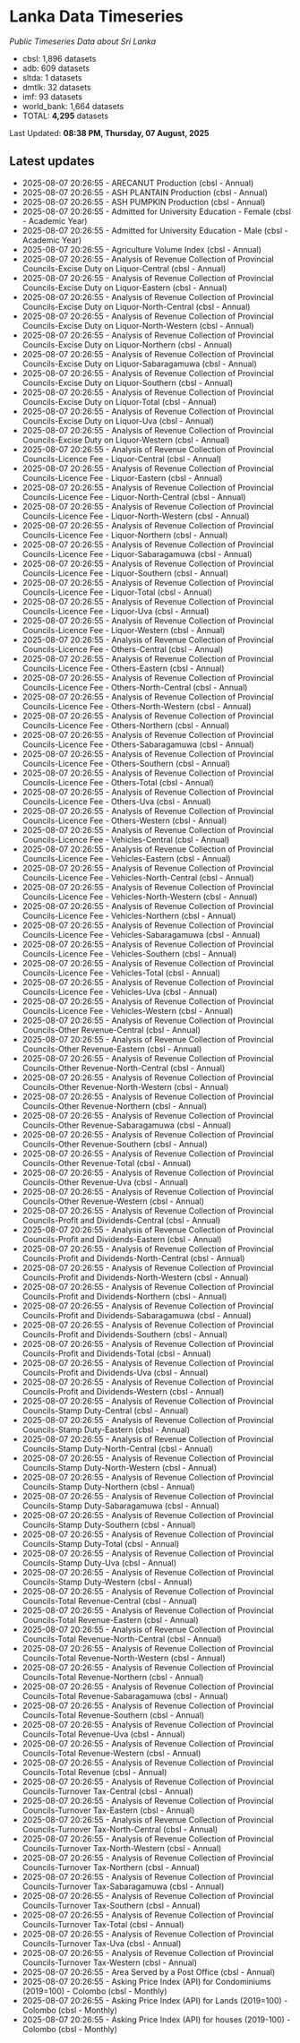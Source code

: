 # Lanka Data Timeseries
*Public Timeseries Data about Sri Lanka*

* cbsl: 1,896 datasets
* adb: 609 datasets
* sltda: 1 datasets
* dmtlk: 32 datasets
* imf: 93 datasets
* world_bank: 1,664 datasets
* TOTAL: **4,295** datasets

Last Updated: **08:38 PM, Thursday, 07 August, 2025**

## Latest updates

* 2025-08-07 20:26:55 - ARECANUT Production (cbsl - Annual)
* 2025-08-07 20:26:55 - ASH PLANTAIN Production (cbsl - Annual)
* 2025-08-07 20:26:55 - ASH PUMPKIN Production (cbsl - Annual)
* 2025-08-07 20:26:55 - Admitted for University Education - Female (cbsl - Academic Year)
* 2025-08-07 20:26:55 - Admitted for University Education - Male (cbsl - Academic Year)
* 2025-08-07 20:26:55 - Agriculture Volume Index (cbsl - Annual)
* 2025-08-07 20:26:55 - Analysis of Revenue Collection of Provincial Councils-Excise Duty on Liquor-Central (cbsl - Annual)
* 2025-08-07 20:26:55 - Analysis of Revenue Collection of Provincial Councils-Excise Duty on Liquor-Eastern (cbsl - Annual)
* 2025-08-07 20:26:55 - Analysis of Revenue Collection of Provincial Councils-Excise Duty on Liquor-North-Central (cbsl - Annual)
* 2025-08-07 20:26:55 - Analysis of Revenue Collection of Provincial Councils-Excise Duty on Liquor-North-Western (cbsl - Annual)
* 2025-08-07 20:26:55 - Analysis of Revenue Collection of Provincial Councils-Excise Duty on Liquor-Northern (cbsl - Annual)
* 2025-08-07 20:26:55 - Analysis of Revenue Collection of Provincial Councils-Excise Duty on Liquor-Sabaragamuwa (cbsl - Annual)
* 2025-08-07 20:26:55 - Analysis of Revenue Collection of Provincial Councils-Excise Duty on Liquor-Southern (cbsl - Annual)
* 2025-08-07 20:26:55 - Analysis of Revenue Collection of Provincial Councils-Excise Duty on Liquor-Total (cbsl - Annual)
* 2025-08-07 20:26:55 - Analysis of Revenue Collection of Provincial Councils-Excise Duty on Liquor-Uva (cbsl - Annual)
* 2025-08-07 20:26:55 - Analysis of Revenue Collection of Provincial Councils-Excise Duty on Liquor-Western (cbsl - Annual)
* 2025-08-07 20:26:55 - Analysis of Revenue Collection of Provincial Councils-Licence Fee - Liquor-Central (cbsl - Annual)
* 2025-08-07 20:26:55 - Analysis of Revenue Collection of Provincial Councils-Licence Fee - Liquor-Eastern (cbsl - Annual)
* 2025-08-07 20:26:55 - Analysis of Revenue Collection of Provincial Councils-Licence Fee - Liquor-North-Central (cbsl - Annual)
* 2025-08-07 20:26:55 - Analysis of Revenue Collection of Provincial Councils-Licence Fee - Liquor-North-Western (cbsl - Annual)
* 2025-08-07 20:26:55 - Analysis of Revenue Collection of Provincial Councils-Licence Fee - Liquor-Northern (cbsl - Annual)
* 2025-08-07 20:26:55 - Analysis of Revenue Collection of Provincial Councils-Licence Fee - Liquor-Sabaragamuwa (cbsl - Annual)
* 2025-08-07 20:26:55 - Analysis of Revenue Collection of Provincial Councils-Licence Fee - Liquor-Southern (cbsl - Annual)
* 2025-08-07 20:26:55 - Analysis of Revenue Collection of Provincial Councils-Licence Fee - Liquor-Total (cbsl - Annual)
* 2025-08-07 20:26:55 - Analysis of Revenue Collection of Provincial Councils-Licence Fee - Liquor-Uva (cbsl - Annual)
* 2025-08-07 20:26:55 - Analysis of Revenue Collection of Provincial Councils-Licence Fee - Liquor-Western (cbsl - Annual)
* 2025-08-07 20:26:55 - Analysis of Revenue Collection of Provincial Councils-Licence Fee - Others-Central (cbsl - Annual)
* 2025-08-07 20:26:55 - Analysis of Revenue Collection of Provincial Councils-Licence Fee - Others-Eastern (cbsl - Annual)
* 2025-08-07 20:26:55 - Analysis of Revenue Collection of Provincial Councils-Licence Fee - Others-North-Central (cbsl - Annual)
* 2025-08-07 20:26:55 - Analysis of Revenue Collection of Provincial Councils-Licence Fee - Others-North-Western (cbsl - Annual)
* 2025-08-07 20:26:55 - Analysis of Revenue Collection of Provincial Councils-Licence Fee - Others-Northern (cbsl - Annual)
* 2025-08-07 20:26:55 - Analysis of Revenue Collection of Provincial Councils-Licence Fee - Others-Sabaragamuwa (cbsl - Annual)
* 2025-08-07 20:26:55 - Analysis of Revenue Collection of Provincial Councils-Licence Fee - Others-Southern (cbsl - Annual)
* 2025-08-07 20:26:55 - Analysis of Revenue Collection of Provincial Councils-Licence Fee - Others-Total (cbsl - Annual)
* 2025-08-07 20:26:55 - Analysis of Revenue Collection of Provincial Councils-Licence Fee - Others-Uva (cbsl - Annual)
* 2025-08-07 20:26:55 - Analysis of Revenue Collection of Provincial Councils-Licence Fee - Others-Western (cbsl - Annual)
* 2025-08-07 20:26:55 - Analysis of Revenue Collection of Provincial Councils-Licence Fee - Vehicles-Central (cbsl - Annual)
* 2025-08-07 20:26:55 - Analysis of Revenue Collection of Provincial Councils-Licence Fee - Vehicles-Eastern (cbsl - Annual)
* 2025-08-07 20:26:55 - Analysis of Revenue Collection of Provincial Councils-Licence Fee - Vehicles-North-Central (cbsl - Annual)
* 2025-08-07 20:26:55 - Analysis of Revenue Collection of Provincial Councils-Licence Fee - Vehicles-North-Western (cbsl - Annual)
* 2025-08-07 20:26:55 - Analysis of Revenue Collection of Provincial Councils-Licence Fee - Vehicles-Northern (cbsl - Annual)
* 2025-08-07 20:26:55 - Analysis of Revenue Collection of Provincial Councils-Licence Fee - Vehicles-Sabaragamuwa (cbsl - Annual)
* 2025-08-07 20:26:55 - Analysis of Revenue Collection of Provincial Councils-Licence Fee - Vehicles-Southern (cbsl - Annual)
* 2025-08-07 20:26:55 - Analysis of Revenue Collection of Provincial Councils-Licence Fee - Vehicles-Total (cbsl - Annual)
* 2025-08-07 20:26:55 - Analysis of Revenue Collection of Provincial Councils-Licence Fee - Vehicles-Uva (cbsl - Annual)
* 2025-08-07 20:26:55 - Analysis of Revenue Collection of Provincial Councils-Licence Fee - Vehicles-Western (cbsl - Annual)
* 2025-08-07 20:26:55 - Analysis of Revenue Collection of Provincial Councils-Other Revenue-Central (cbsl - Annual)
* 2025-08-07 20:26:55 - Analysis of Revenue Collection of Provincial Councils-Other Revenue-Eastern (cbsl - Annual)
* 2025-08-07 20:26:55 - Analysis of Revenue Collection of Provincial Councils-Other Revenue-North-Central (cbsl - Annual)
* 2025-08-07 20:26:55 - Analysis of Revenue Collection of Provincial Councils-Other Revenue-North-Western (cbsl - Annual)
* 2025-08-07 20:26:55 - Analysis of Revenue Collection of Provincial Councils-Other Revenue-Northern (cbsl - Annual)
* 2025-08-07 20:26:55 - Analysis of Revenue Collection of Provincial Councils-Other Revenue-Sabaragamuwa (cbsl - Annual)
* 2025-08-07 20:26:55 - Analysis of Revenue Collection of Provincial Councils-Other Revenue-Southern (cbsl - Annual)
* 2025-08-07 20:26:55 - Analysis of Revenue Collection of Provincial Councils-Other Revenue-Total (cbsl - Annual)
* 2025-08-07 20:26:55 - Analysis of Revenue Collection of Provincial Councils-Other Revenue-Uva (cbsl - Annual)
* 2025-08-07 20:26:55 - Analysis of Revenue Collection of Provincial Councils-Other Revenue-Western (cbsl - Annual)
* 2025-08-07 20:26:55 - Analysis of Revenue Collection of Provincial Councils-Profit and Dividends-Central (cbsl - Annual)
* 2025-08-07 20:26:55 - Analysis of Revenue Collection of Provincial Councils-Profit and Dividends-Eastern (cbsl - Annual)
* 2025-08-07 20:26:55 - Analysis of Revenue Collection of Provincial Councils-Profit and Dividends-North-Central (cbsl - Annual)
* 2025-08-07 20:26:55 - Analysis of Revenue Collection of Provincial Councils-Profit and Dividends-North-Western (cbsl - Annual)
* 2025-08-07 20:26:55 - Analysis of Revenue Collection of Provincial Councils-Profit and Dividends-Northern (cbsl - Annual)
* 2025-08-07 20:26:55 - Analysis of Revenue Collection of Provincial Councils-Profit and Dividends-Sabaragamuwa (cbsl - Annual)
* 2025-08-07 20:26:55 - Analysis of Revenue Collection of Provincial Councils-Profit and Dividends-Southern (cbsl - Annual)
* 2025-08-07 20:26:55 - Analysis of Revenue Collection of Provincial Councils-Profit and Dividends-Total (cbsl - Annual)
* 2025-08-07 20:26:55 - Analysis of Revenue Collection of Provincial Councils-Profit and Dividends-Uva (cbsl - Annual)
* 2025-08-07 20:26:55 - Analysis of Revenue Collection of Provincial Councils-Profit and Dividends-Western (cbsl - Annual)
* 2025-08-07 20:26:55 - Analysis of Revenue Collection of Provincial Councils-Stamp Duty-Central (cbsl - Annual)
* 2025-08-07 20:26:55 - Analysis of Revenue Collection of Provincial Councils-Stamp Duty-Eastern (cbsl - Annual)
* 2025-08-07 20:26:55 - Analysis of Revenue Collection of Provincial Councils-Stamp Duty-North-Central (cbsl - Annual)
* 2025-08-07 20:26:55 - Analysis of Revenue Collection of Provincial Councils-Stamp Duty-North-Western (cbsl - Annual)
* 2025-08-07 20:26:55 - Analysis of Revenue Collection of Provincial Councils-Stamp Duty-Northern (cbsl - Annual)
* 2025-08-07 20:26:55 - Analysis of Revenue Collection of Provincial Councils-Stamp Duty-Sabaragamuwa (cbsl - Annual)
* 2025-08-07 20:26:55 - Analysis of Revenue Collection of Provincial Councils-Stamp Duty-Southern (cbsl - Annual)
* 2025-08-07 20:26:55 - Analysis of Revenue Collection of Provincial Councils-Stamp Duty-Total (cbsl - Annual)
* 2025-08-07 20:26:55 - Analysis of Revenue Collection of Provincial Councils-Stamp Duty-Uva (cbsl - Annual)
* 2025-08-07 20:26:55 - Analysis of Revenue Collection of Provincial Councils-Stamp Duty-Western (cbsl - Annual)
* 2025-08-07 20:26:55 - Analysis of Revenue Collection of Provincial Councils-Total Revenue-Central (cbsl - Annual)
* 2025-08-07 20:26:55 - Analysis of Revenue Collection of Provincial Councils-Total Revenue-Eastern (cbsl - Annual)
* 2025-08-07 20:26:55 - Analysis of Revenue Collection of Provincial Councils-Total Revenue-North-Central (cbsl - Annual)
* 2025-08-07 20:26:55 - Analysis of Revenue Collection of Provincial Councils-Total Revenue-North-Western (cbsl - Annual)
* 2025-08-07 20:26:55 - Analysis of Revenue Collection of Provincial Councils-Total Revenue-Northern (cbsl - Annual)
* 2025-08-07 20:26:55 - Analysis of Revenue Collection of Provincial Councils-Total Revenue-Sabaragamuwa (cbsl - Annual)
* 2025-08-07 20:26:55 - Analysis of Revenue Collection of Provincial Councils-Total Revenue-Southern (cbsl - Annual)
* 2025-08-07 20:26:55 - Analysis of Revenue Collection of Provincial Councils-Total Revenue-Uva (cbsl - Annual)
* 2025-08-07 20:26:55 - Analysis of Revenue Collection of Provincial Councils-Total Revenue-Western (cbsl - Annual)
* 2025-08-07 20:26:55 - Analysis of Revenue Collection of Provincial Councils-Total Revenue (cbsl - Annual)
* 2025-08-07 20:26:55 - Analysis of Revenue Collection of Provincial Councils-Turnover Tax-Central (cbsl - Annual)
* 2025-08-07 20:26:55 - Analysis of Revenue Collection of Provincial Councils-Turnover Tax-Eastern (cbsl - Annual)
* 2025-08-07 20:26:55 - Analysis of Revenue Collection of Provincial Councils-Turnover Tax-North-Central (cbsl - Annual)
* 2025-08-07 20:26:55 - Analysis of Revenue Collection of Provincial Councils-Turnover Tax-North-Western (cbsl - Annual)
* 2025-08-07 20:26:55 - Analysis of Revenue Collection of Provincial Councils-Turnover Tax-Northern (cbsl - Annual)
* 2025-08-07 20:26:55 - Analysis of Revenue Collection of Provincial Councils-Turnover Tax-Sabaragamuwa (cbsl - Annual)
* 2025-08-07 20:26:55 - Analysis of Revenue Collection of Provincial Councils-Turnover Tax-Southern (cbsl - Annual)
* 2025-08-07 20:26:55 - Analysis of Revenue Collection of Provincial Councils-Turnover Tax-Total (cbsl - Annual)
* 2025-08-07 20:26:55 - Analysis of Revenue Collection of Provincial Councils-Turnover Tax-Uva (cbsl - Annual)
* 2025-08-07 20:26:55 - Analysis of Revenue Collection of Provincial Councils-Turnover Tax-Western (cbsl - Annual)
* 2025-08-07 20:26:55 - Area Served by a Post Office (cbsl - Annual)
* 2025-08-07 20:26:55 - Asking Price Index (API) for Condominiums (2019=100) - Colombo (cbsl - Monthly)
* 2025-08-07 20:26:55 - Asking Price Index (API) for Lands (2019=100) - Colombo (cbsl - Monthly)
* 2025-08-07 20:26:55 - Asking Price Index (API) for houses (2019-100) - Colombo (cbsl - Monthly)